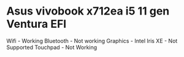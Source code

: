 # Asus vivobook x712ea i5 11 gen Ventura EFI 


Wifi - Working
Bluetooth - Not working
Graphics - Intel Iris XE - Not Supported
Touchpad - Not Working